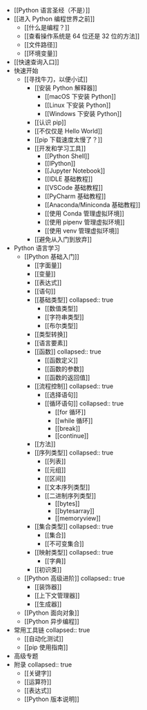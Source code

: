 - [[Python 语言圣经（不是）]]
- [[进入 Python 编程世界之前]]
	- [[什么是编程？]]
	- [[查看操作系统是 64 位还是 32 位的方法]]
	- [[文件路径]]
	- [[环境变量]]
- [[快速查询入口]]
- 快速开始
	- [[寻找牛刀，以便小试]]
		- [[安装 Python 解释器]]
			- [[macOS 下安装 Python]]
			- [[Linux 下安装 Python]]
			- [[Windows 下安装 Python]]
		- [[认识 pip]]
		- [[不仅仅是 Hello World]]
		- [[pip 下载速度太慢了？]]
		- [[开发和学习工具]]
			- [[Python Shell]]
			- [[IPython]]
			- [[Jupyter Notebook]]
			- [[IDLE 基础教程]]
			- [[VSCode 基础教程]]
			- [[PyCharm 基础教程]]
			- [[Anaconda/Miniconda 基础教程]]
			- [[使用 Conda 管理虚拟环境]]
			- [[使用 pipenv 管理虚拟环境]]
			- [[使用 venv 管理虚拟环境]]
		- [[避免从入门到放弃]]
- Python 语言学习
	- [[Python 基础入门]]
		- [[字面量]]
		- [[变量]]
		- [[表达式]]
		- [[语句]]
		- [[基础类型]]
		  collapsed:: true
			- [[数值类型]]
			- [[字符串类型]]
			- [[布尔类型]]
		- [[类型转换]]
		- [[语言要素]]
		- [[函数]]
		  collapsed:: true
			- [[函数定义]]
			- [[函数的参数]]
			- [[函数的返回值]]
		- [[流程控制]]
		  collapsed:: true
			- [[选择语句]]
			- [[循环语句]]
			  collapsed:: true
				- [[for 循环]]
				- [[while 循环]]
				- [[break]]
				- [[continue]]
		- [[方法]]
		- [[序列类型]]
		  collapsed:: true
			- [[列表]]
			- [[元组]]
			- [[区间]]
			- [[文本序列类型]]
			- [[二进制序列类型]]
				- [[bytes]]
				- [[bytesarray]]
				- [[memoryview]]
		- [[集合类型]]
		  collapsed:: true
			- [[集合]]
			- [[不可变集合]]
		- [[映射类型]]
		  collapsed:: true
			- [[字典]]
		- [[初识类]]
	- [[Python 高级进阶]]
	  collapsed:: true
		- [[装饰器]]
		- [[上下文管理器]]
		- [[生成器]]
	- [[Python 面向对象]]
	- [[Python 异步编程]]
- 常用工具链
  collapsed:: true
	- [[自动化测试]]
	- [[pip 使用指南]]
- 高级专题
- 附录
  collapsed:: true
	- [[关键字]]
	- [[运算符]]
	- [[表达式]]
	- [[Python 版本说明]]